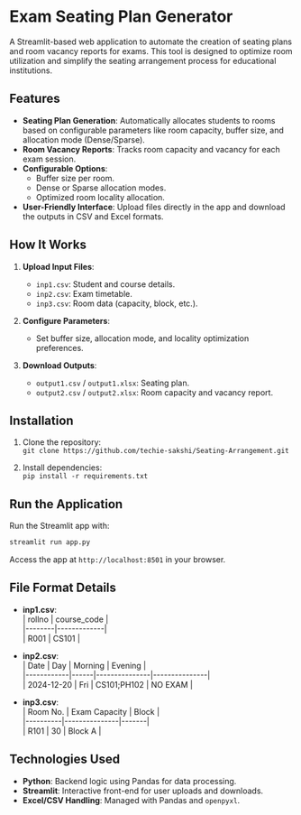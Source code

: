# Exam Seating Plan Generator  

A Streamlit-based web application to automate the creation of seating plans and room vacancy reports for exams. This tool is designed to optimize room utilization and simplify the seating arrangement process for educational institutions.  

## Features  
- **Seating Plan Generation**: Automatically allocates students to rooms based on configurable parameters like room capacity, buffer size, and allocation mode (Dense/Sparse).  
- **Room Vacancy Reports**: Tracks room capacity and vacancy for each exam session.  
- **Configurable Options**:  
  - Buffer size per room.  
  - Dense or Sparse allocation modes.  
  - Optimized room locality allocation.  
- **User-Friendly Interface**: Upload files directly in the app and download the outputs in CSV and Excel formats.  

## How It Works  
1. **Upload Input Files**:  
   - `inp1.csv`: Student and course details.  
   - `inp2.csv`: Exam timetable.  
   - `inp3.csv`: Room data (capacity, block, etc.).  

2. **Configure Parameters**:  
   - Set buffer size, allocation mode, and locality optimization preferences.  

3. **Download Outputs**:  
   - `output1.csv` / `output1.xlsx`: Seating plan.  
   - `output2.csv` / `output2.xlsx`: Room capacity and vacancy report.  

## Installation  
1. Clone the repository:  
   ``git clone https://github.com/techie-sakshi/Seating-Arrangement.git`` 

2. Install dependencies:  
   ``pip install -r requirements.txt`` 

## Run the Application  
Run the Streamlit app with:  
```bash
streamlit run app.py
```  
Access the app at `http://localhost:8501` in your browser.  

## File Format Details  
- **inp1.csv**:  
  | rollno | course_code |  
  |--------|-------------|  
  | R001   | CS101       |  

- **inp2.csv**:  
  | Date       | Day  | Morning       | Evening       |  
  |------------|------|---------------|---------------|  
  | 2024-12-20 | Fri  | CS101;PH102   | NO EXAM       |  

- **inp3.csv**:  
  | Room No. | Exam Capacity | Block |  
  |----------|---------------|-------|  
  | R101     | 30            | Block A |  

## Technologies Used  
- **Python**: Backend logic using Pandas for data processing.  
- **Streamlit**: Interactive front-end for user uploads and downloads.  
- **Excel/CSV Handling**: Managed with Pandas and `openpyxl`.  

